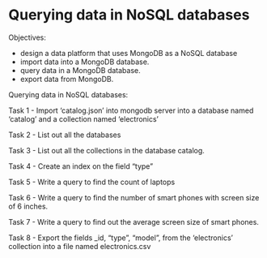 # Querying data in NoSQL databases

Objectives:

*   design a data platform that uses MongoDB as a NoSQL database
*   import data into a MongoDB database.
*   query data in a MongoDB database.
*   export data from MongoDB.

Querying data in NoSQL databases:

Task 1 - Import ‘catalog.json’ into mongodb server into a database named ‘catalog’ and a collection named ‘electronics’

Task 2 - List out all the databases

Task 3 - List out all the collections in the database catalog.

Task 4 - Create an index on the field “type”

Task 5 - Write a query to find the count of laptops

Task 6 - Write a query to find the number of smart phones with screen size of 6 inches.

Task 7 - Write a query to find out the average screen size of smart phones.

Task 8 - Export the fields _id, “type”, “model”, from the ‘electronics’ collection into a file named electronics.csv

